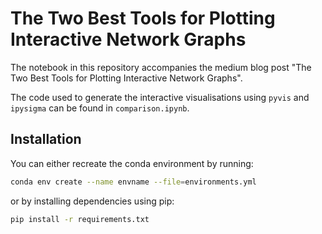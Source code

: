 # The Two Best Tools for Plotting Interactive Network Graphs

The notebook in this repository accompanies the medium blog post "The Two Best Tools for Plotting Interactive Network Graphs". 

The code used to generate the interactive visualisations using `pyvis` and `ipysigma` can be found in `comparison.ipynb`. 

## Installation

You can either recreate the conda environment by running:

```bash
conda env create --name envname --file=environments.yml
```
or by installing dependencies using pip:

```bash
pip install -r requirements.txt
```
